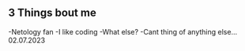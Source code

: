 ## 3 Things bout me

-Netology fan
-I like coding
-What else?
-Cant thing of anything else...
02.07.2023